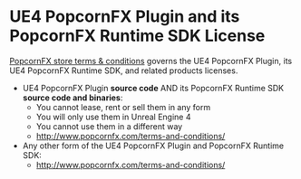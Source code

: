 # UE4 PopcornFX Plugin and its PopcornFX Runtime SDK License

[PopcornFX store terms & conditions](http://www.popcornfx.com/terms-and-conditions/)
governs the UE4 PopcornFX Plugin, its UE4 PopcornFX Runtime SDK, and
related products licenses.

* UE4 PopcornFX Plugin **source code** AND its PopcornFX Runtime SDK
  **source code and binaries**:
  * You cannot lease, rent or sell them in any form
  * You will only use them in Unreal Engine 4
  * You cannot use them in a different way
  * http://www.popcornfx.com/terms-and-conditions/
* Any other form of the UE4 PopcornFX Plugin and PopcornFX Runtime SDK:
  * http://www.popcornfx.com/terms-and-conditions/
